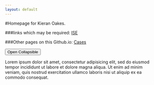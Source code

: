 ```yaml
---
layout: default
---
```


#Homepage for Kieran Oakes.

###links which may be required:
[ISE](https://nor-ise-adm.sth.nhs.uk/admin/login.jsp)

###Other pages on this Github.io:
[Cases](./cases)

<button type="button" class="collapsible">Open Collapsible</button>
<div class="content">
  <p>Lorem ipsum dolor sit amet, consectetur adipisicing elit, sed do eiusmod tempor incididunt ut labore et dolore magna aliqua. Ut enim ad minim veniam, quis nostrud exercitation ullamco laboris nisi ut aliquip ex ea commodo consequat.</p>
</div>
